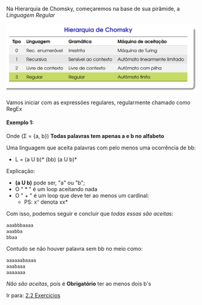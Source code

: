 Na Hierarquia de Chomsky, começaremos na base de sua pirâmide, a *Linguagem Regular*

![](images/start_lr.png)

Vamos iniciar com as expressões regulares, regularmente chamado como RegEx
#### Exemplo 1:

Onde (Σ = {a, b}) **Todas palavras tem apenas a e b no alfabeto**

Uma linguagem que aceita palavras com pelo menos uma ocorrência de bb: 

- L = (a U b)* (bb) (a U b)*

Explicação: 
- **(a U b)** pode ser, "a" ou "b";
- O " * " é um loop aceitando nada
- O " + " é um loop que deve ter ao menos um cardinal:
	- PS: x⁺  denota xx*

Com isso, podemos seguir e concluir que *todas essas são aceitas*:

	aaabbbaaaa
	aaabba
	bbaa

Contudo se não houver palavra sem bb no meio como:

	aaaaaabaaaa
	aaabaaa
	aaaaaaa

*Não são aceitas*, pois é **Obrigatório** ter ao menos dois b's

Ir para: [2.2 Exercicios](../2-linguagem-regulares/2-exercicios-ER.md)